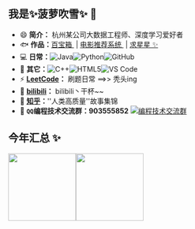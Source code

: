 ## 我是✨菠萝吹雪✨ 👋

- 😄 **简介：** 杭州某公司大数据工程师、深度学习爱好者
- 🐟 **作品：**<a href="https://github.com/Daytime-Don-t-Know-Dark-Night/parent" target="_blank">百宝箱 </a> | <a href="https://github.com/boluo1997/MovieRecommendSystem" target="_blank">电影推荐系统 </a> | <a href="https://github.com/Django-Outsourcing-platform/Outsourcing_platform" target="_blank">求星星 ✨</a>
- 💻 **日常：**![Java](https://img.shields.io/badge/-java-3f4441?style=plastic&logo=java)![Python](https://img.shields.io/badge/-Python-8fcfd1?style=plastic&logo=Python)![GitHub](https://img.shields.io/badge/-GitHub-181717?style=plastic&logo=github)
- 🌱 **其它：**![C++](https://img.shields.io/badge/-C++-00599C?style=plastic&logo=c)![HTML5](https://img.shields.io/badge/-HTML5-E34F26?style=plastic&logo=html5&logoColor=white)![VS Code](https://img.shields.io/badge/-VS%20Code-007ACC?style=plastic&logo=visual-studio-code)
- ⚡ **[LeetCode](https://leetcode-cn.com/u/qi-dai-36/)：** 刷题日常  ==>>  秃头ing
- 💬 **[bilibili](https://space.bilibili.com/128117328)：** bilibili丶干杯~~
- 🚀 **[知乎](https://www.zhihu.com/people/boluo29511)：**''人类高质量''故事集锦
- 👬 **``QQ``编程技术交流群：903555852** <a target="_blank" href="https://qm.qq.com/cgi-bin/qm/qr?k=dTDcMmFbaxqZkaGCiSgtI-IZrIvrBb4W&jump_from=webapi"><img border="0" src="http://pub.idqqimg.com/wpa/images/group.png" alt="编程技术交流群" title="编程技术交流群"></a>

## 今年汇总 ✨

<img align="" weight="50px" height="137px" src="https://github-readme-stats.vercel.app/api?username=boluo1997&hide_title=true&hide_border=true&show_icons=true&include_all_commits=true&line_height=21&bg_color=0,EC6C6C,FFD479,FFFC79,73FA79&theme=graywhite&locale=cn" /><img align="" height="137px" src="https://github-readme-stats.vercel.app/api/top-langs/?username=boluo1997&hide_title=true&hide_border=true&layout=compact&bg_color=0,73FA79,73FDFF,D783FF&theme=graywhite&locale=cn" />

